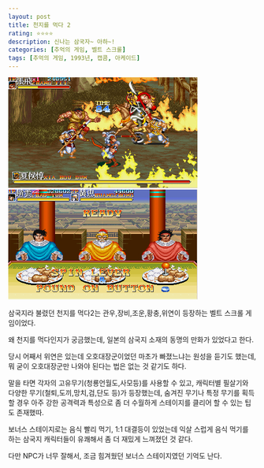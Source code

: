```yaml
---
layout: post
title: 천지를 먹다 2
rating: ⭐️⭐️⭐️⭐️
description: 신나는 삼국자~ 아하~!
categories: [추억의 게임, 벨트 스크롤]
tags: [추억의 게임, 1993년, 캡콤, 아케이드]
---
```


![wof2_01](../../images/2002/wof2_01.jpg)
![wof2_02](../../images/2002/wof2_02.jpg)

삼국지라 불렸던 천지를 먹다2는 관우,장비,조운,황충,위연이 등장하는 벨트 스크롤 게임이었다.

왜 천지를 먹다인지가 궁금했는데, 일본의 삼국지 소재의 동명의 만화가 있었다고 한다.

당시 어째서 위연은 있는데 오호대장군이었던 마초가 빠졌느냐는 원성을 듣기도 했는데, 뭐 굳이 오호대장군만 나와야 된다는 법은 없는 것 같기도 하다. 

말을 타면 각자의 고유무기(청룡언월도,사모등)를 사용할 수 있고, 캐릭터별 필살기와 다양한 무기(철퇴,도끼,망치,검,단도 등)가 등장했는데, 숨겨진 무기나 특정 무기를 획득 할 경우 아주 강한 공격력과 특성으로 좀 더 수월하게 스테이지를 클리어 할 수 있는 팁도 존재했따.

보너스 스테이지로는 음식 빨리 먹기, 1:1 대결등이 있었는데 익살 스럽게 음식 먹기를 하는 삼국지 캐릭터들이 유쾌해서 좀 더 재밌게 느껴졌던 것 같다.

다만 NPC가 너무 잘해서, 조금 힘겨웠던 보너스 스테이지였던 기억도 난다.